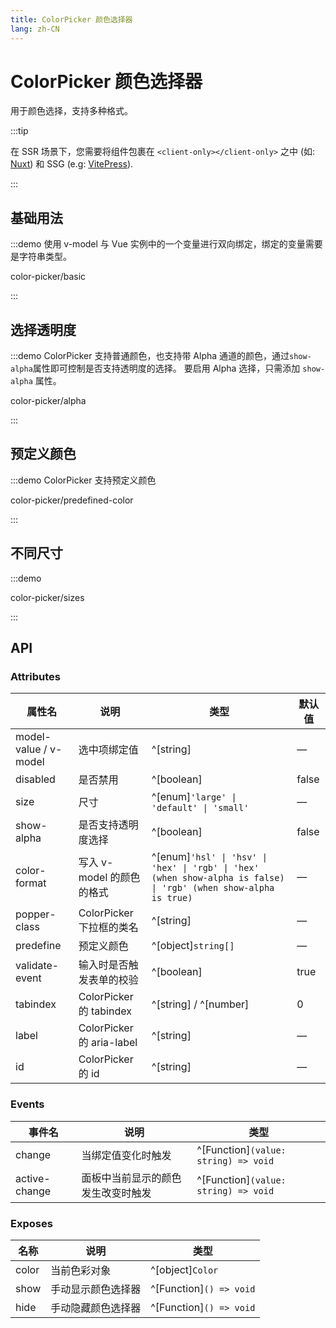 ```yaml
---
title: ColorPicker 颜色选择器
lang: zh-CN
---
```


# ColorPicker 颜色选择器

用于颜色选择，支持多种格式。

:::tip

在 SSR 场景下，您需要将组件包裹在 `<client-only></client-only>` 之中 (如: [Nuxt](https://nuxt.com/v3)) 和 SSG (e.g: [VitePress](https://vitepress.vuejs.org/)).

:::

## 基础用法

:::demo 使用 v-model 与 Vue 实例中的一个变量进行双向绑定，绑定的变量需要是字符串类型。

color-picker/basic

:::

## 选择透明度

:::demo ColorPicker 支持普通颜色，也支持带 Alpha 通道的颜色，通过`show-alpha`属性即可控制是否支持透明度的选择。 要启用 Alpha 选择，只需添加 `show-alpha` 属性。

color-picker/alpha

:::

## 预定义颜色

:::demo ColorPicker 支持预定义颜色

color-picker/predefined-color

:::

## 不同尺寸

:::demo

color-picker/sizes

:::

## API

### Attributes

| 属性名                | 说明                      | 类型                                                                                                             | 默认值 |
| --------------------- | ------------------------- | ---------------------------------------------------------------------------------------------------------------- | ------ |
| model-value / v-model | 选中项绑定值              | ^[string]                                                                                                        | —      |
| disabled              | 是否禁用                  | ^[boolean]                                                                                                       | false  |
| size                  | 尺寸                      | ^[enum]`'large' \| 'default' \| 'small'`                                                                         | —      |
| show-alpha            | 是否支持透明度选择        | ^[boolean]                                                                                                       | false  |
| color-format          | 写入 v-model 的颜色的格式 | ^[enum]`'hsl' \| 'hsv' \| 'hex' \| 'rgb' \| 'hex' (when show-alpha is false) \| 'rgb' (when show-alpha is true)` | —      |
| popper-class          | ColorPicker 下拉框的类名  | ^[string]                                                                                                        | —      |
| predefine             | 预定义颜色                | ^[object]`string[]`                                                                                              | —      |
| validate-event        | 输入时是否触发表单的校验  | ^[boolean]                                                                                                       | true   |
| tabindex              | ColorPicker 的 tabindex   | ^[string] / ^[number]                                                                                            | 0      |
| label<A11yTag/>       | ColorPicker 的 aria-label | ^[string]                                                                                                        | —      |
| id                    | ColorPicker 的 id         | ^[string]                                                                                                        | —      |

### Events

| 事件名        | 说明                               | 类型                                 |
| ------------- | ---------------------------------- | ------------------------------------ |
| change        | 当绑定值变化时触发                 | ^[Function]`(value: string) => void` |
| active-change | 面板中当前显示的颜色发生改变时触发 | ^[Function]`(value: string) => void` |

### Exposes

| 名称  | 说明               | 类型                    |
| ----- | ------------------ | ----------------------- |
| color | 当前色彩对象       | ^[object]`Color`        |
| show  | 手动显示颜色选择器 | ^[Function]`() => void` |
| hide  | 手动隐藏颜色选择器 | ^[Function]`() => void` |
